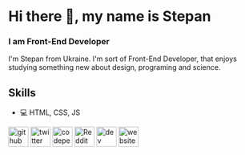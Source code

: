 # Hi there 👋, my name is Stepan
### I am Front-End Developer

I'm Stepan from Ukraine. I'm sort of Front-End Developer,
that enjoys studying something new about design, programing and science.

## Skills
* 💻 HTML, CSS, JS

[<img src='https://cdn.jsdelivr.net/npm/simple-icons@3.0.1/icons/github.svg' alt='github' height='40'>](https://github.com/Pan-Grayza)  [<img src='https://cdn.jsdelivr.net/npm/simple-icons@3.0.1/icons/twitter.svg' alt='twitter' height='40'>](https://twitter.com/Pan_Grayza)  [<img src='https://cdn.jsdelivr.net/npm/simple-icons@3.0.1/icons/codepen.svg' alt='codepen' height='40'>](https://codepen.io/Pan-Grayza)  [<img src='https://cdn.jsdelivr.net/npm/simple-icons@3.0.1/icons/reddit.svg' alt='Reddit' height='40'>](https://www.reddit.com/user/Pan_Grayza) [<img src='https://cdn.jsdelivr.net/npm/simple-icons@3.0.1/icons/dev-dot-to.svg' alt='dev' height='40'>](https://dev.to/pangrayza) [<img src='https://cdn.jsdelivr.net/npm/simple-icons@3.0.1/icons/icloud.svg' alt='website' height='40'>](https://pan-grayza.github.io/)  
